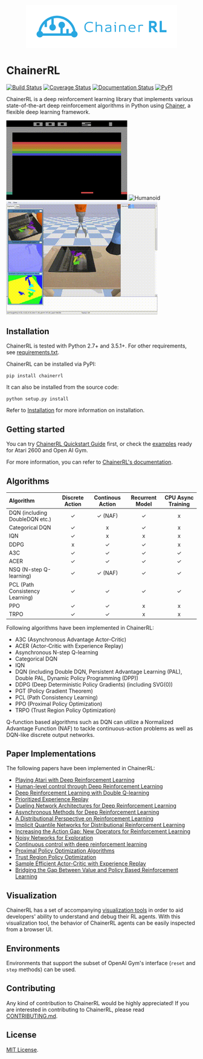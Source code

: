 <div align="center"><img src="https://raw.githubusercontent.com/chainer/chainerrl/master/assets/ChainerRL.png" width="400"/></div>

# ChainerRL
[![Build Status](https://travis-ci.org/chainer/chainerrl.svg?branch=master)](https://travis-ci.org/chainer/chainerrl)
[![Coverage Status](https://coveralls.io/repos/github/chainer/chainerrl/badge.svg?branch=master)](https://coveralls.io/github/chainer/chainerrl?branch=master)
[![Documentation Status](https://readthedocs.org/projects/chainerrl/badge/?version=latest)](http://chainerrl.readthedocs.io/en/latest/?badge=latest)
[![PyPI](https://img.shields.io/pypi/v/chainerrl.svg)](https://pypi.python.org/pypi/chainerrl)

ChainerRL is a deep reinforcement learning library that implements various state-of-the-art deep reinforcement algorithms in Python using [Chainer](https://github.com/pfnet/chainer), a flexible deep learning framework.

![Breakout](assets/breakout.gif)
![Humanoid](assets/humanoid.gif)
![Grasping](assets/grasping.gif)

## Installation

ChainerRL is tested with Python 2.7+ and 3.5.1+. For other requirements, see [requirements.txt](requirements.txt).

ChainerRL can be installed via PyPI:
```
pip install chainerrl
```

It can also be installed from the source code:
```
python setup.py install
```

Refer to [Installation](http://chainerrl.readthedocs.io/en/latest/install.html) for more information on installation. 

## Getting started

You can try [ChainerRL Quickstart Guide](examples/quickstart/quickstart.ipynb) first, or check the [examples](examples) ready for Atari 2600 and Open AI Gym.

For more information, you can refer to [ChainerRL's documentation](http://chainerrl.readthedocs.io/en/latest/index.html).

## Algorithms

| Algorithm | Discrete Action | Continous Action | Recurrent Model | CPU Async Training |
|:----------|:---------------:|:----------------:|:---------------:|:------------------:|
| DQN (including DoubleDQN etc.) | ✓ | ✓ (NAF) | ✓ | x |
| Categorical DQN | ✓ | x | ✓ | x |
| IQN | ✓ | x | x | x |
| DDPG | x | ✓ | ✓ | x |
| A3C  | ✓ | ✓ | ✓ | ✓ |
| ACER | ✓ | ✓ | ✓ | ✓ |
| NSQ (N-step Q-learning) | ✓ | ✓ (NAF) | ✓ | ✓ |
| PCL (Path Consistency Learning) | ✓ | ✓ | ✓ | ✓ |
| PPO  | ✓ | ✓ | x | x |
| TRPO | ✓ | ✓ | x | x |

Following algorithms have been implemented in ChainerRL:
- A3C (Asynchronous Advantage Actor-Critic)
- ACER (Actor-Critic with Experience Replay)
- Asynchronous N-step Q-learning
- Categorical DQN
- IQN
- DQN (including Double DQN, Persistent Advantage Learning (PAL), Double PAL, Dynamic Policy Programming (DPP))
- DDPG (Deep Deterministic Policy Gradients) (including SVG(0))
- PGT (Policy Gradient Theorem)
- PCL (Path Consistency Learning)
- PPO (Proximal Policy Optimization)
- TRPO (Trust Region Policy Optimization)

Q-function based algorithms such as DQN can utilize a Normalized Advantage Function (NAF) to tackle continuous-action problems as well as DQN-like discrete output networks.

## Paper Implementations
The following papers have been implemented in ChainerRL:
- [Playing Atari with Deep Reinforcement Learning](https://www.cs.toronto.edu/~vmnih/docs/dqn.pdf)
- [Human-level control through Deep Reinforcement Learning](https://storage.googleapis.com/deepmind-media/dqn/DQNNaturePaper.pdf)
- [Deep Reinforcement Learning with Double Q-learning](https://arxiv.org/pdf/1509.06461.pdf)
- [Prioritized Experience Replay](https://arxiv.org/pdf/1511.05952.pdf)
- [Dueling Network Architectures for Deep Reinforcement Learning](https://arxiv.org/pdf/1511.06581.pdf)
- [Asynchronous Methods for Deep Reinforcement Learning](https://arxiv.org/pdf/1602.01783.pdf)
- [A Distributional Perspective on Reinforcement Learning](https://arxiv.org/pdf/1707.06887.pdf)
- [Implicit Quantile Networks for Distributional Reinforcement Learning](https://arxiv.org/pdf/1806.06923.pdf)
- [Increasing the Action Gap: New Operators for Reinforcement Learning](https://arxiv.org/pdf/1512.04860.pdf)
- [Noisy Networks for Exploration](https://arxiv.org/pdf/1706.10295.pdf)
- [Continuous control with deep reinforcement learning](https://arxiv.org/abs/1509.02971)
- [Proximal Policy Optimization Algorithms](https://arxiv.org/pdf/1707.06347.pdf)
- [Trust Region Policy Optimization](https://arxiv.org/pdf/1502.05477.pdf)
- [Sample Efficient Actor-Critic with Experience Replay](https://arxiv.org/pdf/1611.01224.pdf)
- [Bridging the Gap Between Value and Policy Based Reinforcement Learning](https://arxiv.org/pdf/1702.08892.pdf)


## Visualization

ChainerRL has a set of accompanying [visualization tools](https://github.com/chainer/chainerrl-visualizer) in order to aid developers' ability to understand and debug their RL agents. With this visualization tool, the behavior of ChainerRL agents can be easily inspected from a browser UI.


## Environments

Environments that support the subset of OpenAI Gym's interface (`reset` and `step` methods) can be used.

## Contributing

Any kind of contribution to ChainerRL would be highly appreciated! If you are interested in contributing to ChainerRL, please read [CONTRIBUTING.md](CONTRIBUTING.md).

## License

[MIT License](LICENSE).
